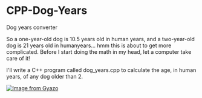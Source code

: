 # CPP-Dog-Years
Dog years converter


<p>So a one-year-old dog is 10.5 years old in human years, and a two-year-old 
dog is 21 years old in humanyears… hmm this is about to get more complicated. 
Before I start doing the math in my head, let a computer take care of it!</p>

<p>I'll write a C++ program called dog_years.cpp to calculate the age, in human
years, of any dog older than 2. </p>

[![Image from Gyazo](https://i.gyazo.com/0b92f055223157b272fc5847874e35ae.gif)](https://gyazo.com/0b92f055223157b272fc5847874e35ae)
